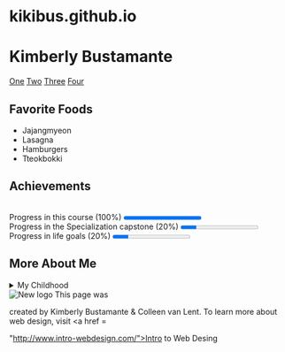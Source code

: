# kikibus.github.io
<!DOCTYPE html>
<html lang="en">
<head>
 <meta charset = "UTF - 8">
 <title>Kimberly Bustamante</title>
</head>
<body>
<h1>Kimberly Bustamante</h1>
<nav>
  <a href="#one"> One</a>
  <a href="#two">Two</a>
  <a href="three">Three</a>
  <a href="four">Four</a>
  </nav>
<h2>Favorite Foods</h2> 
<ul>
 <li>Jajangmyeon</li>
 <li>Lasagna</li>
 <li>Hamburgers</li>
 <li>Tteokbokki</li>
</ul>
<h2>Achievements</h2> 
<br>Progress in this course (100%)
<progress id="file" max="100" value="100"> 100% </progress>
<br>Progress in the Specialization capstone (20%)
<progress id="file" max="100" value="20"> 20% </progress>
<br>Progress in life goals (20%)
<progress id="file" max="100" value="20"> 20% </progress>
<h2>More About Me</h2>
<details> I am Kimberly.<summary>My Childhood</summary></details>
<footer>
 <img src = "http://www.intro-webdesign.com/images/newlogo.png" alt = "New logo"/> This page was 

created by Kimberly Bustamante & Colleen van Lent. To learn more about web design, visit <a href = 

"http://www.intro-webdesign.com/">Intro to Web Desing</a> 
</footer>
</body>
</html>
